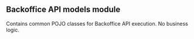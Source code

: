 ## Backoffice API models module

Contains common POJO classes for Backoffice API execution. No business logic. 
